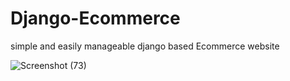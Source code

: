 # Django-Ecommerce 
simple and easily manageable django based Ecommerce website

![Screenshot (73)](https://user-images.githubusercontent.com/57299163/117262935-6429dc80-ae6f-11eb-9983-1caa6716e29f.png)

